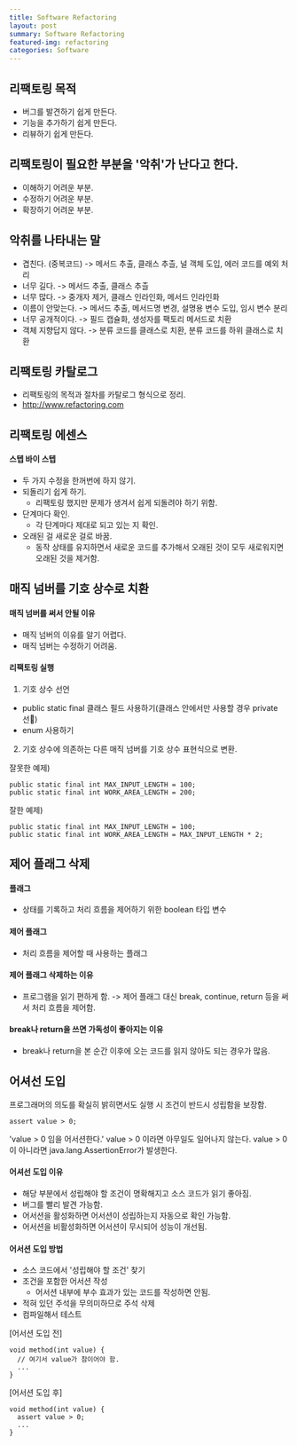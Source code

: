 ```yaml
---
title: Software Refactoring
layout: post
summary: Software Refactoring
featured-img: refactoring
categories: Software
---
```

## 리팩토링 목적

- 버그를 발견하기 쉽게 만든다.
- 기능을 추가하기 쉽게 만든다.
- 리뷰하기 쉽게 만든다.

## 리팩토링이 필요한 부분을 '악취'가 난다고 한다.

- 이해하기 어려운 부분.
- 수정하기 어려운 부분.
- 확장하기 어려운 부분.

## 악취를 나타내는 말

- 겹친다. (중복코드) -> 메서드 추출, 클래스 추츨, 널 객체 도입, 에러 코드를 예외 처리
- 너무 길다. -> 메서드 추출, 클래스 추츨
- 너무 많다. -> 중개자 제거, 클래스 인라인화, 메서드 인라인화
- 이름이 안맞는다. -> 메서드 추출, 메서드명 변경, 설명용 변수 도입, 임시 변수 분리
- 너무 공개적이다. -> 필드 캡슐화, 생성자를 팩토리 메서드로 치환
- 객체 지향답지 않다. -> 분류 코드를 클래스로 치환, 분류 코드를 하위 클래스로 치환

## 리팩토링 카탈로그
- 리팩토링의 목적과 절차를 카탈로그 형식으로 정리.
- <http://www.refactoring.com>

## 리팩토링 에센스
#### 스텝 바이 스텝
  - 두 가지 수정을 한꺼번에 하지 않기.
- 되돌리기 쉽게 하기.
  - 리팩토링 했지만 문제가 생겨서 쉽게 되돌려야 하기 위함.
- 단계마다 확인.
  - 각 단계마다 제대로 되고 있는 지 확인.
- 오래된 걸 새로운 걸로 바꿈.
  - 동작 상태를 유지하면서 새로운 코드를 추가해서 오래된 것이 모두 새로워지면 오래된 것을 제거함.


## 매직 넘버를 기호 상수로 치환

#### 매직 넘버를 써서 안될 이유
- 매직 넘버의 이유를 알기 어렵다.
- 매직 넘버는 수정하기 어려움.

#### 리팩토링 실행
1. 기호 상수 선언
- public static final 클래스 필드 사용하기(클래스 안에서만 사용할 경우 private 선)
- enum 사용하기
2. 기호 상수에 의존하는 다른 매직 넘버를 기호 상수 표현식으로 변환.

잘못한 예제)
~~~
public static final int MAX_INPUT_LENGTH = 100;
public static final int WORK_AREA_LENGTH = 200;
~~~

잘한 예제)
~~~
public static final int MAX_INPUT_LENGTH = 100;
public static final int WORK_AREA_LENGTH = MAX_INPUT_LENGTH * 2;
~~~

## 제어 플래그 삭제
#### 플래그
- 상태를 기록하고 처리 흐름을 제어하기 위한 boolean 타입 변수
#### 제어 플래그
- 처리 흐름을 제어할 때 사용하는 플래그

#### 제어 플래그 삭제하는 이유
- 프로그램을 읽기 편하게 함.
-> 제어 플래그 대신 break, continue, return 등을 써서 처리 흐름을 제어함.

#### break나 return을 쓰면 가독성이 좋아지는 이유
- break나 return을 본 순간 이후에 오는 코드를 읽지 않아도 되는 경우가 많음.

## 어셔선 도입
프로그래머의 의도를 확실히 밝히면서도 실행 시 조건이 반드시 성립함을 보장함.
~~~
assert value > 0;
~~~
'value > 0 임을 어서션한다.'
value > 0 이라면 아무일도 일어나지 않는다.
value > 0 이 아니라면 java.lang.AssertionError가 발생한다.

#### 어셔선 도입 이유
- 해당 부분에서 성립해야 할 조건이 명확해지고 소스 코드가 읽기 좋아짐.
- 버그를 빨리 발견 가능함.
- 어서션을 활성화하면 어서션이 성립하는지 자동으로 확인 가능함.
- 어서션을 비활성화하면 어서션이 무시되어 성능이 개선됨.

#### 어서션 도입 방법
- 소스 코드에서 '성립해야 할 조건' 찾기
- 조건을 포함한 어서션 작성
  - 어서션 내부에 부수 효과가 있는 코드를 작성하면 안됨.
- 적혀 있던 주석을 무의미하므로 주석 삭제
- 컴파일해서 테스트

[어서션 도입 전]

~~~
void method(int value) {
  // 여기서 value가 참이어야 함.
  ...
}
~~~

[어서션 도입 후]

~~~
void method(int value) {
  assert value > 0;
  ...
}
~~~
